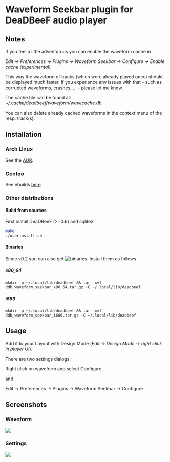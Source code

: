 Waveform Seekbar plugin for DeaDBeeF audio player
====================

## Notes
If you feel a little adventurous you can enable the waveform cache in 

*Edit -> Preferences -> Plugins -> Waveform Seekbar -> Configure -> Enable cache (experimental)*

This way the waveform of tracks (which were already played once) should be displayed much faster. If you experience any issues with that - such as corrupted waveforms, crashes, ... - please let me know.

The cache file can be found at: *~/.cache/deadbeef/waveform/wavecache.db*

You can also delete already cached waveforms in the context menu of the resp. track(s).

## Installation
### Arch Linux
See the [AUR](https://aur.archlinux.org/packages/deadbeef-plugin-waveform-git/).

### Gentoo
See ebuilds [here](https://github.com/megabaks/stuff/tree/master/media-plugins/deadbeef-waveform-seekbar).

### Other distributions
#### Build from sources
First install DeaDBeeF (>=0.6) and sqlite3
```bash
make
./userinstall.sh
```
#### Binaries
Since v0.2 you can also get ![binaries](https://github.com/cboxdoerfer/ddb_waveform_seekbar/releases). Install them as follows
##### x86_64
```mkdir -p ~/.local/lib/deadbeef && tar -xvf ddb_waveform_seekbar_x86_64.tar.gz -C ~/.local/lib/deadbeef```
##### i686
```mkdir -p ~/.local/lib/deadbeef && tar -xvf ddb_waveform_seekbar_i686.tar.gz -C ~/.local/lib/deadbeef```

## Usage
Add it to your Layout with Design Mode (*Edit -> Design Mode -> right click in player UI*). 

There are two settings dialogs:

Right click on waveform and select Configure

and

Edit -> Preferences -> Plugins -> Waveform Seekbar -> Configure

## Screenshots
### Waveform
![](http://i.imgur.com/hLeecgF.png)

### Settings
![](http://i.imgur.com/eMqXgtP.png)
